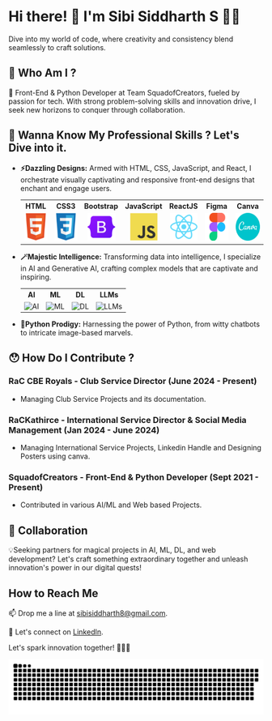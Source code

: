 # Hi there! 👋 I'm Sibi Siddharth S 🚀✨

Dive into my world of code, where creativity and consistency blend seamlessly to craft solutions.

## 🫣 Who Am I ?

🚀 Front-End & Python Developer at Team SquadofCreators, fueled by passion for tech. With strong problem-solving skills and innovation drive, I seek new horizons to conquer through collaboration.

## 💼 Wanna Know My Professional Skills ? Let's Dive into it.

  - **⚡Dazzling Designs:** Armed with HTML, CSS, JavaScript, and React, I orchestrate visually captivating and responsive front-end designs that enchant and engage users.

    <table style="width: 100%; table-layout: fixed;">
      <tr align="center">
        <th>HTML</th>
        <th>CSS3</th>
        <th>Bootstrap</th>
        <th>JavaScript</th>
        <th>ReactJS</th>
        <th>Figma</th>
        <th>Canva</th>
      </tr>
      <tr align="center">
        <td><img height="55" width="55"; src="https://github.com/devicons/devicon/blob/master/icons/html5/html5-original.svg" title="HTML" alt="HTML"/></td>
        <td><img height="55" width="55"; src="https://github.com/devicons/devicon/blob/master/icons/css3/css3-original.svg" title="CSS" alt="CSS"/></td>
        <td><img height="55" width="55"; src="https://github.com/devicons/devicon/blob/master/icons/bootstrap/bootstrap-original.svg" title="Bootstrap" alt="Bootstrap"/></td>
        <td><img height="55" width="55"; src="https://github.com/devicons/devicon/blob/master/icons/javascript/javascript-original.svg" title="JavaScript" alt="JavaScript"/></td>
        <td><img height="55" width="55"; src="https://github.com/devicons/devicon/blob/master/icons/react/react-original.svg" title="ReactJS" alt="ReactJS"/></td>
        <td><img height="55" width="55"; src="https://github.com/devicons/devicon/blob/master/icons/figma/figma-original.svg" title="Figma" alt="Figma"/></td>
        <td><img height="55" width="55"; src="https://github.com/devicons/devicon/blob/master/icons/canva/canva-original.svg" title="Canva" alt="Canva"/></td>
      </tr>
    </table>

    
  - **🪄Majestic Intelligence:** Transforming data into intelligence, I specialize in AI and Generative AI, crafting complex models that are captivate and inspiring.

    <table>
      <tr align="center">
        <th>AI</th>
        <th>ML</th>
        <th>DL</th>
        <th>LLMs</th>
      </tr>
      <tr>
        <td><img src="https://cdn-icons-png.flaticon.com/512/4630/4630645.png" title="AI" alt="AI" width="55" height="55"/></td>
        <td><img src="https://cdn-icons-png.flaticon.com/512/2980/2980560.png" title="ML" alt="ML" width="55" height="55"/></td>
        <td><img src="https://cdn-icons-png.flaticon.com/512/10817/10817412.png" title="DL" alt="DL" width="55" height="55"/></td>
        <td><img src="https://cdn-icons-png.flaticon.com/512/16806/16806660.png" title="LLMs" alt="LLMs" width="55" height="55"/></td>
      </tr>
    </table>
    
  - **🐍Python Prodigy:** Harnessing the power of Python, from witty chatbots to intricate image-based marvels.

## 😯 How Do I Contribute ?

### RaC CBE Royals - Club Service Director (June 2024 - Present)
- Managing Club Service Projects and its documentation.

### RaCKathirce - International Service Director & Social Media Management (Jan 2024 - June 2024)
- Managing International Service Projects, Linkedin Handle and Designing Posters using canva.

### SquadofCreators - Front-End & Python Developer (Sept 2021 - Present)
- Contributed in various AI/ML and Web based Projects.

## 🤝 Collaboration

💡Seeking partners for magical projects in AI, ML, DL, and web development? Let's craft something extraordinary together and unleash innovation's power in our digital quests!

## How to Reach Me

📫 Drop me a line at sibisiddharth8@gmail.com.

🔮 Let's connect on [LinkedIn](https://www.linkedin.com/in/sibisiddharths/).

Let's spark innovation together! 🧙‍♂️✨

<p align="center">
 <img width="1000" src="assets/github-snake.svg" alt="snake"/>
</p>